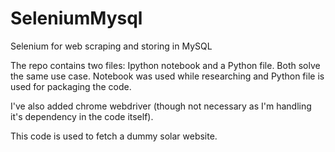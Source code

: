 # SeleniumMysql
Selenium for web scraping and storing in MySQL


The repo contains two files: Ipython notebook and a Python file. Both solve the same use case.
Notebook was used while researching and Python file is used for packaging the code.

I've also added chrome webdriver (though not necessary as I'm handling it's dependency in the code itself).

This code is used to fetch a dummy solar website.
